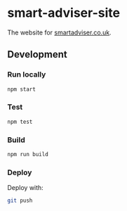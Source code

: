 # smart-adviser-site

The website for [smartadviser.co.uk](https://www.smartadviser.co.uk).

## Development

### Run locally

```bash
npm start
```

### Test

```bash
npm test
```

### Build

```bash
npm run build
```

### Deploy

Deploy with:

```bash
git push
```
